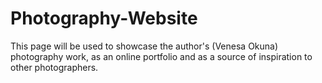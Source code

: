 # Photography-Website
This page will be used to showcase the author's (Venesa Okuna) photography work, as an online portfolio and as a source of inspiration to  other photographers.
